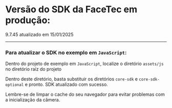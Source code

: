 # Versão do SDK da FaceTec em produção:

9.7.45 atualizado em 15/01/2025

---

### Para atualizar o SDK no exemplo em `JavaScript`:

Dentro do projeto de exemplo em `JavaScript`, localize o diretório `assets/js` no diretório raíz do projeto

Dentro deste diretório, basta substituir os diretórios `core-sdk` e `core-sdk-optional` e pronto. SDK atualizado com sucesso.

Lembre-se de limpar o cache do seu navegador para evitar problemas com a inicialização da câmera.
